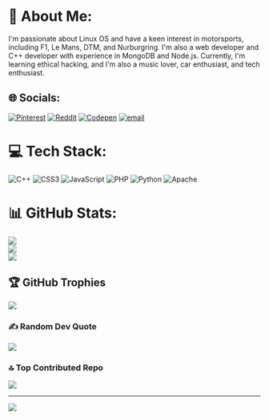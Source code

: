 # 💫 About Me:
I'm passionate about Linux OS and have a keen interest in motorsports, including F1, Le Mans, DTM, and Nurburgring. I'm also a web developer and C++ developer with experience in MongoDB and Node.js. Currently, I'm learning ethical hacking, and I'm also a music lover, car enthusiast, and tech enthusiast.


## 🌐 Socials:
[![Pinterest](https://img.shields.io/badge/Pinterest-%23E60023.svg?logo=Pinterest&logoColor=white)](https://pinterest.com/Yocrrz) [![Reddit](https://img.shields.io/badge/Reddit-%23FF4500.svg?logo=Reddit&logoColor=white)](https://reddit.com/user/U/Total-Rubtage-8512) [![Codepen](https://img.shields.io/badge/Codepen-000000?logo=codepen&logoColor=white)](https://codepen.io/YOCRRZ) [![email](https://img.shields.io/badge/Email-D14836?logo=gmail&logoColor=white)](mailto:adityaraj116111209@gmail.com) 

# 💻 Tech Stack:
![C++](https://img.shields.io/badge/c++-%2300599C.svg?style=plastic&logo=c%2B%2B&logoColor=white) ![CSS3](https://img.shields.io/badge/css3-%231572B6.svg?style=plastic&logo=css3&logoColor=white) ![JavaScript](https://img.shields.io/badge/javascript-%23323330.svg?style=plastic&logo=javascript&logoColor=%23F7DF1E) ![PHP](https://img.shields.io/badge/php-%23777BB4.svg?style=plastic&logo=php&logoColor=white) ![Python](https://img.shields.io/badge/python-3670A0?style=plastic&logo=python&logoColor=ffdd54) ![Apache](https://img.shields.io/badge/apache-%23D42029.svg?style=plastic&logo=apache&logoColor=white)
# 📊 GitHub Stats:
![](https://github-readme-stats.vercel.app/api?username=YOCRRZ224&theme=dark&hide_border=false&include_all_commits=false&count_private=false)<br/>
![](https://nirzak-streak-stats.vercel.app/?user=YOCRRZ224&theme=dark&hide_border=false)<br/>
![](https://github-readme-stats.vercel.app/api/top-langs/?username=YOCRRZ224&theme=dark&hide_border=false&include_all_commits=false&count_private=false&layout=compact)

## 🏆 GitHub Trophies
![](https://github-profile-trophy.vercel.app/?username=YOCRRZ224&theme=radical&no-frame=false&no-bg=false&margin-w=4)

### ✍️ Random Dev Quote
![](https://quotes-github-readme.vercel.app/api?type=vetical&theme=merko)

### 🔝 Top Contributed Repo
![](https://github-contributor-stats.vercel.app/api?username=YOCRRZ224&limit=5&theme=dark&combine_all_yearly_contributions=true)

---
[![](https://visitcount.itsvg.in/api?id=YOCRRZ224&icon=6&color=7)](https://visitcount.itsvg.in)

<!-- Proudly created with GPRM ( https://gprm.itsvg.in ) -->